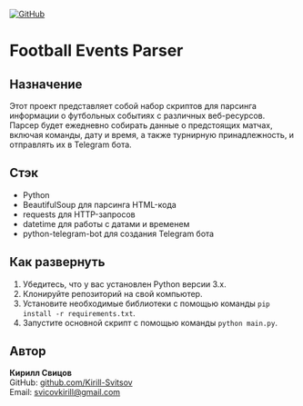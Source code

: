 [![GitHub](https://img.shields.io/badge/GitHub-Kirill--Svitsov-blue)](https://github.com/Kirill-Svitsov)

# Football Events Parser

## Назначение

Этот проект представляет собой набор скриптов для парсинга информации о футбольных событиях с различных веб-ресурсов. Парсер будет ежедневно собирать данные о предстоящих матчах, включая команды, дату и время, а также турнирную принадлежность, и отправлять их в Telegram бота.

## Стэк

- Python
- BeautifulSoup для парсинга HTML-кода
- requests для HTTP-запросов
- datetime для работы с датами и временем
- python-telegram-bot для создания Telegram бота

## Как развернуть

1. Убедитесь, что у вас установлен Python версии 3.x.
2. Клонируйте репозиторий на свой компьютер.
3. Установите необходимые библиотеки с помощью команды `pip install -r requirements.txt`.
4. Запустите основной скрипт с помощью команды `python main.py`.

## Автор

**Кирилл Свицов**  
GitHub: [github.com/Kirill-Svitsov](https://github.com/Kirill-Svitsov)  
Email: svicovkirill@gmail.com
